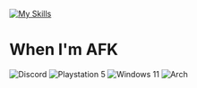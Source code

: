 [![My Skills](https://skillicons.dev/icons?i=py,cpp,c,js,asm)](https://skillicons.dev)
# When I'm AFK
![Discord](https://img.shields.io/badge/Discord-%235865F2.svg?style=for-the-badge&logo=discord&logoColor=white) ![Playstation 5](https://img.shields.io/badge/Playstation%205-003791?style=for-the-badge&logo=playstation-5&logoColor=white) ![Windows 11](https://img.shields.io/badge/Windows%2011-%230079d5.svg?style=for-the-badge&logo=Windows%2011&logoColor=white) ![Arch](https://img.shields.io/badge/Arch%20Linux-1793D1?logo=arch-linux&logoColor=fff&style=for-the-badge)
